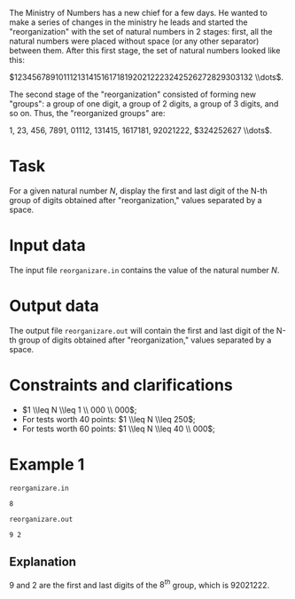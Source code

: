 The Ministry of Numbers has a new chief for a few days. He wanted to make a series of changes in the ministry he leads and started the "reorganization" with the set of natural numbers in 2 stages: first, all the natural numbers were placed without space (or any other separator) between them. After this first stage, the set of natural numbers looked like this:

$1234567891011121314151617181920212223242526272829303132 \\dots$.

The second stage of the "reorganization" consisted of forming new "groups": a group of one digit, a group of $2$ digits, a group of $3$ digits, and so on. Thus, the "reorganized groups" are:

$1$, $23$, $456$, $7891$, $01112$, $131415$, $1617181$, $92021222$, $324252627 \\dots$.

# Task

For a given natural number $N$, display the first and last digit of the N-th group of digits obtained after "reorganization," values separated by a space.

# Input data

The input file `reorganizare.in` contains the value of the natural number $N$.

# Output data

The output file `reorganizare.out` will contain the first and last digit of the N-th group of digits obtained after "reorganization," values separated by a space.

# Constraints and clarifications

* $1 \\leq N \\leq 1 \\ 000 \\ 000$;
* For tests worth $40$ points: $1 \\leq N \\leq 250$;
* For tests worth $60$ points: $1 \\leq N \\leq 40 \\ 000$;

# Example 1

`reorganizare.in`
```
8
```

`reorganizare.out`
```
9 2
```

## Explanation

$9$ and $2$ are the first and last digits of the $8^{th}$ group, which is $92021222$.